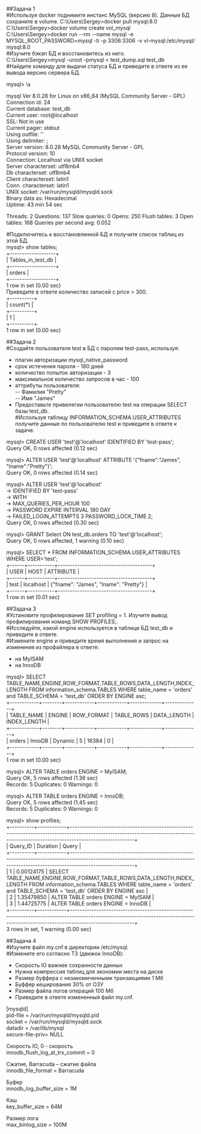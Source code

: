 ##Задача 1  
#Используя docker поднимите инстанс MySQL (версию 8). Данные БД сохраните в volume. 
C:\Users\Sergey>docker pull mysql:8.0  
C:\Users\Sergey>docker volume create vol_mysql  
C:\Users\Sergey>docker run --rm --name mysql -e MYSQL_ROOT_PASSWORD=mysql -ti -p 3306:3306 -v vl-mysql:/etc/mysql/ mysql:8.0  
#Изучите бэкап БД и восстановитесь из него.  
C:\Users\Sergey>mysql -uroot -pmysql < test_dump.sql test_db  
#Найдите команду для выдачи статуса БД и приведите в ответе из ее вывода версию сервера БД.  

mysql> \s

mysql  Ver 8.0.28 for Linux on x86_64 (MySQL Community Server - GPL)  
Connection id:          24  
Current database:       test_db  
Current user:           root@localhost  
SSL:                    Not in use  
Current pager:          stdout  
Using outfile:          ''  
Using delimiter:        ;  
Server version:         8.0.28 MySQL Community Server - GPL  
Protocol version:       10  
Connection:             Localhost via UNIX socket  
Server characterset:    utf8mb4  
Db     characterset:    utf8mb4  
Client characterset:    latin1  
Conn.  characterset:    latin1  
UNIX socket:            /var/run/mysqld/mysqld.sock  
Binary data as:         Hexadecimal  
Uptime:                 43 min 54 sec  

Threads: 2  Questions: 137  Slow queries: 0  Opens: 250  Flush tables: 3  Open tables: 168  Queries per second avg: 0.052  

#Подключитесь к восстановленной БД и получите список таблиц из этой БД.  
mysql> show tables;  
+-------------------+  
| Tables_in_test_db |  
+-------------------+  
| orders            |  
+-------------------+  
1 row in set (0.00 sec)  
Приведите в ответе количество записей с price > 300.  
+----------+  
| count(*) |  
+----------+  
|        1 |  
+----------+  
1 row in set (0.00 sec)  

##Задача 2  
#Создайте пользователя test в БД c паролем test-pass, используя:  
- плагин авторизации mysql_native_password  
- срок истечения пароля - 180 дней  
- количество попыток авторизации - 3  
- максимальное количество запросов в час - 100  
- аттрибуты пользователя:  
-- Фамилия "Pretty"  
-- Имя "James"  
- Предоставьте привелегии пользователю test на операции SELECT базы test_db.  
#Используя таблицу INFORMATION_SCHEMA.USER_ATTRIBUTES получите данные по пользователю test и приведите в ответе к задаче.  

mysql> CREATE USER 'test'@'localhost' IDENTIFIED BY 'test-pass';  
Query OK, 0 rows affected (0.12 sec)  

mysql> ALTER USER 'test'@'localhost' ATTRIBUTE '{"fname":"James", "lname":"Pretty"}';  
Query OK, 0 rows affected (0.14 sec)  

mysql> ALTER USER 'test'@'localhost'  
    -> IDENTIFIED BY 'test-pass'  
    -> WITH  
    -> MAX_QUERIES_PER_HOUR 100  
    -> PASSWORD EXPIRE INTERVAL 180 DAY  
    -> FAILED_LOGIN_ATTEMPTS 3 PASSWORD_LOCK_TIME 2;  
Query OK, 0 rows affected (0.30 sec)  

mysql> GRANT Select ON test_db.orders TO 'test'@'localhost';  
Query OK, 0 rows affected, 1 warning (0.10 sec)  
  
mysql> SELECT * FROM INFORMATION_SCHEMA.USER_ATTRIBUTES WHERE USER='test';  
+------+-----------+---------------------------------------+  
| USER | HOST      | ATTRIBUTE                             |  
+------+-----------+---------------------------------------+  
| test | localhost | {"fname": "James", "lname": "Pretty"} |  
+------+-----------+---------------------------------------+  
1 row in set (0.01 sec)  

##Задача 3  
#Установите профилирование SET profiling = 1. Изучите вывод профилирования команд SHOW PROFILES;.  
#Исследуйте, какой engine используется в таблице БД test_db и приведите в ответе.  
#Измените engine и приведите время выполнения и запрос на изменения из профайлера в ответе:  
- на MyISAM  
- на InnoDB  

mysql> SELECT TABLE_NAME,ENGINE,ROW_FORMAT,TABLE_ROWS,DATA_LENGTH,INDEX_LENGTH FROM information_schema.TABLES WHERE table_name = 'orders' and  TABLE_SCHEMA = 'test_db' ORDER BY ENGINE asc;  
+------------+--------+------------+------------+-------------+--------------+  
| TABLE_NAME | ENGINE | ROW_FORMAT | TABLE_ROWS | DATA_LENGTH | INDEX_LENGTH |  
+------------+--------+------------+------------+-------------+--------------+  
| orders     | InnoDB | Dynamic    |          5 |       16384 |            0 |  
+------------+--------+------------+------------+-------------+--------------+  
1 row in set (0.00 sec)  

mysql> ALTER TABLE orders ENGINE = MyISAM;  
Query OK, 5 rows affected (1.36 sec)  
Records: 5  Duplicates: 0  Warnings: 0  

mysql> ALTER TABLE orders ENGINE = InnoDB;  
Query OK, 5 rows affected (1.45 sec)  
Records: 5  Duplicates: 0  Warnings: 0  

mysql> show profiles;  
+----------+------------+--------------------------------------------------------------------------------------------------------------------------------------------------------------------------------------+  
| Query_ID | Duration   | Query
                                                                                               |  
+----------+------------+--------------------------------------------------------------------------------------------------------------------------------------------------------------------------------------+  
|        1 | 0.00124175 | SELECT TABLE_NAME,ENGINE,ROW_FORMAT,TABLE_ROWS,DATA_LENGTH,INDEX_LENGTH FROM information_schema.TABLES WHERE table_name = 'orders' and  TABLE_SCHEMA = 'test_db' ORDER BY ENGINE asc |  
|        2 | 1.35479850 | ALTER TABLE orders ENGINE = MyISAM
                                                                                               |  
|        3 | 1.44725775 | ALTER TABLE orders ENGINE = InnoDB
                                                                                               |  
+----------+------------+--------------------------------------------------------------------------------------------------------------------------------------------------------------------------------------+  
3 rows in set, 1 warning (0.00 sec)  


##Задача 4  
#Изучите файл my.cnf в директории /etc/mysql.  
#Измените его согласно ТЗ (движок InnoDB):  
- Скорость IO важнее сохранности данных  
- Нужна компрессия таблиц для экономии места на диске  
- Размер буффера с незакомиченными транзакциями 1 Мб  
- Буффер кеширования 30% от ОЗУ  
- Размер файла логов операций 100 Мб  
- Приведите в ответе измененный файл my.cnf.  
  
[mysqld]  
pid-file        = /var/run/mysqld/mysqld.pid  
socket          = /var/run/mysqld/mysqld.sock  
datadir         = /var/lib/mysql  
secure-file-priv= NULL  

Скорость IO, 0 - скорость  
innodb_flush_log_at_trx_commit = 0  

Сжатие, Barracuda – сжатие файла  
innodb_file_format = Barracuda  
 
Буфер  
innodb_log_buffer_size	 = 1M  

Кэш  
key_buffer_size = 64М  

Размер лога  
max_binlog_size = 100M  






